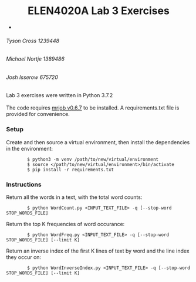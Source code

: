 # <center>ELEN4020A Lab 3 Exercises </center>
-
###### Tyson Cross       1239448
###### Michael Nortje    1389486
###### Josh Isserow      675720

Lab 3 exercises were written in Python 3.7.2 <br> <br>
The code requires [mrjob v0.6.7](https://pythonhosted.org/mrjob/) to be installed. A requirements.txt file is provided for convenience. 

### Setup ###
Create and then source a virtual environment, then install the dependencies in the environment:

            $ python3 -m venv /path/to/new/virtual/environment
            $ source </path/to/new/virtual/environment>/bin/activate
            $ pip install -r requirements.txt
            
### Instructions ###
Return all the words in a text, with the total word counts:

            $ python WordCount.py <INPUT_TEXT_FILE> -q [--stop-word STOP_WORDS_FILE]
            
Return the top K frequencies of word occurance:

            $ python WordFreq.py <INPUT_TEXT_FILE> -q [--stop-word STOP_WORDS_FILE] [--limit K]
            
Return an inverse index of the first K lines of text by word and the line index they occur on:

            $ python WordInverseIndex.py <INPUT_TEXT_FILE> -q [--stop-word STOP_WORDS_FILE] [--limit K]
